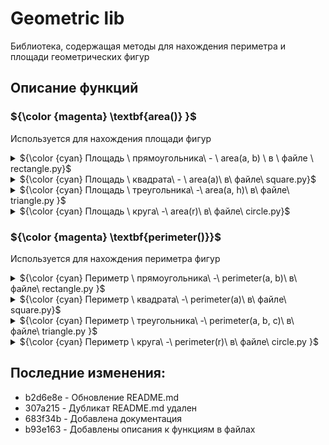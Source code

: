 # Geometric lib
Библиотека, содержащая методы для нахождения периметра и площади геометрических фигур
## Описание функций
###  ${\color {magenta} \textbf{area()}  }$ 
Используется для нахождения площади фигур
<details>
<summary>${\color {cyan} Площадь \ прямоугольника\ - \ area(a, b) \ в \ файле \ rectangle.py}$ </summary>
Функция использует формулу для нахождения площади прямоугольника по двум сторонам: S = ab

Параметры:
  - a (float): длина прямоугольника
  - b (float): ширина прямоугольника

Возвращаемое значение:
  - area (float): площадь прямоугольника

Пример вызова: area(3, 5) -> 15
</details>

<details>
<summary>${\color {cyan} Площадь \ квадрата\ - \ area(a)\ в\ файле\ square.py}$ </summary>

Функция использует формулу для нахождения площади квадрата по длине его стороны: S = a * a

Параметр:
  - a (float): сторона квадрата

Возвращаемое значение:
  - area (float): площадь квадрата

Пример вызова: area(2) -> 4

</details>


<details>
  <summary>${\color {cyan} Площадь \ треугольника\ -\ area(a, h)\ в\ файле\ triangle.py }$ </summary>
Функция использует формулу площади треугольника по длине одной из его сторон и проведенной к этой стороне высоты: S = ah / 2

Параметры:
  - a (float): сторона треугольника
  - h (float): длина перпендикулярной ей высоты

Возвращаемое значение:
  - area (float): площадь треугольника

Пример вызова: area(2.5, 4) -> 5
</details>
<details>
 <summary>${\color {cyan} Площадь \ круга\ -\ area(r)\ в\ файле\ circle.py}$ </summary>
Функция использует формулу площади круга по его радиусу: S = $\pi$ * (r ^ 2).

Параметр:
  - r (float): радиус круга

Возвращаемое значение:
  - area (float): площадь круга

Пример вызова: area(1) -> 3.141592653589793238462643383
</details>

### ${\color {magenta} \textbf{perimeter()}}$
Используется для нахождения периметра фигур

<details>

<summary>${\color {cyan} Периметр \  прямоугольника\ -\ perimeter(a, b)\ в\ файле\ rectangle.py }$</summary>
Функция использует формулу для нахождения периметра прямоугольника по длине двух его сторон: P = (a + b) * 2
Параметры:
  - a (float): длина прямоугольника
  - b (float): ширина прямоугольника

Возвращаемое значение:
  - perimeter (float): периметр прямоугольника

Пример вызова: perimeter(2.5, 3.5) -> 12
</details>

<details>
<summary>${\color {cyan} Периметр \ квадрата\ -\ perimeter(a)\ в\ файле\ square.py}$ </summary>

Функция использует формулу для нахождения периметра квадрата по длине его стороны: P = 4a

Параметр:
  - a (float): сторона квадрата

Возвращаемое значение:
  - perimeter (float): периметр квадрата

Пример вызова: perimeter(25) -> 100

</details>


<details>
  <summary>${\color {cyan} Периметр \  треугольника\ -\ perimeter(a, b, c)\ в\ файле\ triangle.py }$ </summary>
Функция использует формулу для нахождения периметра треугольника по трем его сторонам: S = a + b + c

Параметры:
  - a (float): длина первой  стороны треугольника
  - b (float): длина второй  стороны треугольника
  - c (float): длина третьей стороны треугольника

Возвращает целое число:
  - perimeter (int): периметр треугольника

Пример вызова: perimeter(3, 4, 5) -> 15
</details>
<details> 
  <summary> ${\color {cyan} Периметр \ круга\ -\ perimeter(r)\ в\ файле\ circle.py }$ </summary>
Функция использует формулу для нахождения периметра круга по его радиусу: S = 2 * $\pi$ * r.

Параметр:
  - r (float): радиус круга

Возвращаемое значение:
  - perimeter (float): периметр круга

Пример вызова: area(4) -> 25.132741228718345
</details>

## Последние изменения:
* b2d6e8e - Обновление README.md
* 307a215 - Дубликат README.md удален
* 683f34b - Добавлена документация
* b93e163 - Добавлены описания к функциям в файлах
